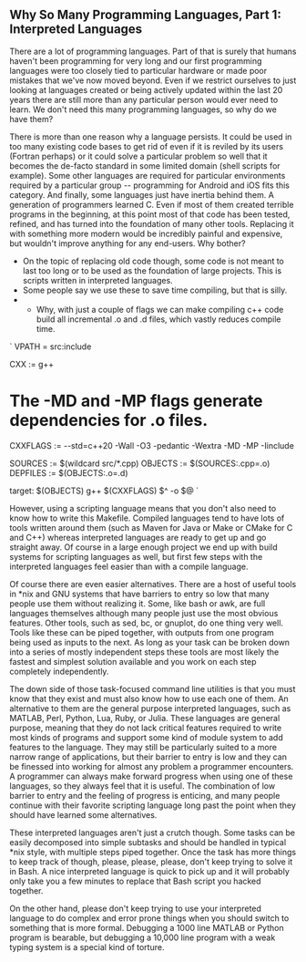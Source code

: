 Why So Many Programming Languages, Part 1: Interpreted Languages
----------------------------------------------------------------

There are a lot of programming languages. Part of that is surely that humans haven't been
programming for very long and our first programming languages were too closely tied to particular
hardware or made poor mistakes that we've now moved beyond. Even if we restrict ourselves to just
looking at languages created or being actively updated within the last 20 years there are still more
than any particular person would ever need to learn. We don't need this many programming languages,
so why do we have them?

There is more than one reason why a language persists. It could be used in too many existing code
bases to get rid of even if it is reviled by its users (Fortran perhaps) or it could solve a
particular problem so well that it becomes the de-facto standard in some limited domain (shell
scripts for example). Some other languages are required for particular environments required by a
particular group -- programming for Android and iOS fits this category. And finally, some languages
just have inertia behind them. A generation of programmers learned C. Even if most of them created
terrible programs in the beginning, at this point most of that code has been tested, refined, and
has turned into the foundation of many other tools. Replacing it with something more modern would be
incredibly painful and expensive, but wouldn't improve anything for any end-users. Why bother?

* On the topic of replacing old code though, some code is not meant to last too long or to be used
  as the foundation of large projects. This is scripts written in interpreted languages.
* Some people say we use these to save time compiling, but that is silly.
* * Why, with just a couple of flags we can make compiling c++ code build all incremental .o and .d
    files, which vastly reduces compile time.

`
VPATH = src:include

CXX := g++
# The -MD and -MP flags generate dependencies for .o files.
CXXFLAGS := --std=c++20 -Wall -O3 -pedantic -Wextra -MD -MP -Iinclude

SOURCES := $(wildcard src/*.cpp)
OBJECTS := $(SOURCES:.cpp=.o)
DEPFILES := $(OBJECTS:.o=.d)

target: $(OBJECTS)
	g++ $(CXXFLAGS) $^ -o $@
`

However, using a scripting language means that you don't also need to know how to write this
Makefile. Compiled languages tend to have lots of tools written around them (such as Maven for Java
or Make or CMake for C and C++) whereas interpreted languages are ready to get up and go straight
away. Of course in a large enough project we end up with build systems for scripting languages as
well, but first few steps with the interpreted languages feel easier than with a compile language.

Of course there are even easier alternatives. There are a host of useful tools in \*nix and GNU
systems that have barriers to entry so low that many people use them without realizing it. Some,
like bash or awk, are full languages themselves although many people just use the most obvious
features. Other tools, such as sed, bc, or gnuplot, do one thing very well.  Tools like these can be
piped together, with outputs from one program being used as inputs to the next. As long as your task
can be broken down into a series of mostly independent steps these tools are most likely the fastest
and simplest solution available and you work on each step completely independently.

The down side of those task-focused command line utilities is that you must know that they exist and
must also know how to use each one of them. An alternative to them are the general purpose
interpreted languages, such as MATLAB, Perl, Python, Lua, Ruby, or Julia. These languages are
general purpose, meaning that they do not lack critical features required to write most kinds of
programs and support some kind of module system to add features to the language. They may still be
particularly suited to a more narrow range of applications, but their barrier to entry is low and
they can be finessed into working for almost any problem a programmer encounters. A programmer can
always make forward progress when using one of these languages, so they always feel that it is
useful. The combination of low barrier to entry and the feeling of progress is enticing, and many
people continue with their favorite scripting language long past the point when they should have
learned some alternatives.

These interpreted languages aren't just a crutch though. Some tasks can be easily decomposed into
simple subtasks and should be handled in typical \*nix style, with multiple steps piped together.
Once the task has more things to keep track of though, please, please, please, don't keep trying to
solve it in Bash. A nice interpreted language is quick to pick up and it will probably only take you
a few minutes to replace that Bash script you hacked together.

On the other hand, please don't keep trying to use your interpreted language to do complex and error
prone things when you should switch to something that is more formal. Debugging a 1000 line MATLAB
or Python program is bearable, but debugging a 10,000 line program with a weak typing system is a
special kind of torture.


